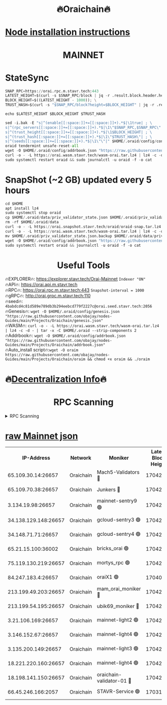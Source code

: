 <h1 align="center"> 🔥Oraichain🔥</h1>

[Node installation instructions](https://github.com/obajay/nodes-Guides/tree/main/Projects/Oraichain)
=
<h1 align="center"> MAINNET</h1>

# StateSync
```python
SNAP_RPC=https://orai.rpc.m.stavr.tech:443
LATEST_HEIGHT=$(curl -s $SNAP_RPC/block | jq -r .result.block.header.height); \
BLOCK_HEIGHT=$((LATEST_HEIGHT - 1000)); \
TRUST_HASH=$(curl -s "$SNAP_RPC/block?height=$BLOCK_HEIGHT" | jq -r .result.block_id.hash)

echo $LATEST_HEIGHT $BLOCK_HEIGHT $TRUST_HASH

sed -i.bak -E "s|^(enable[[:space:]]+=[[:space:]]+).*$|\1true| ; \
s|^(rpc_servers[[:space:]]+=[[:space:]]+).*$|\1\"$SNAP_RPC,$SNAP_RPC\"| ; \
s|^(trust_height[[:space:]]+=[[:space:]]+).*$|\1$BLOCK_HEIGHT| ; \
s|^(trust_hash[[:space:]]+=[[:space:]]+).*$|\1\"$TRUST_HASH\"| ; \
s|^(seeds[[:space:]]+=[[:space:]]+).*$|\1\"\"|" $HOME/.oraid/config/config.toml
oraid tendermint unsafe-reset-all
wget -O $HOME/.oraid/config/addrbook.json "https://raw.githubusercontent.com/obajay/nodes-Guides/main/Projects/Oraichain/addrbook.json"
curl -o - -L https://orai.wasm.stavr.tech/wasm-orai.tar.lz4 | lz4 -c -d - | tar -x -C $HOME/.oraid --strip-components 2
sudo systemctl restart oraid && sudo journalctl -u oraid -f -o cat
```
# SnapShot (~2 GB) updated every 5 hours
```python
cd $HOME
apt install lz4
sudo systemctl stop oraid
cp $HOME/.oraid/data/priv_validator_state.json $HOME/.oraid/priv_validator_state.json.backup
rm -rf $HOME/.oraid/data
curl -o - -L https://orai.snapshot.stavr.tech/oraid/oraid-snap.tar.lz4 | lz4 -c -d - | tar -x -C $HOME/.oraid --strip-components 2
curl -o - -L https://orai.wasm.stavr.tech/wasm-orai.tar.lz4 | lz4 -c -d - | tar -x -C $HOME/.oraid --strip-components 2
mv $HOME/.oraid/priv_validator_state.json.backup $HOME/.oraid/data/priv_validator_state.json
wget -O $HOME/.oraid/config/addrbook.json "https://raw.githubusercontent.com/obajay/nodes-Guides/main/Projects/Oraichain/addrbook.json"
sudo systemctl restart oraid && journalctl -u oraid -f -o cat
```

 <h1 align="center"> Useful Tools</h1>

🔥EXPLORER🔥:     https://explorer.stavr.tech/Orai-Mainnet        `Indexer "ON"` \
🔥API🔥:          https://orai.api.m.stavr.tech \
🔥RPC🔥:          https://orai.rpc.m.stavr.tech:443              `Snapshot-interval = 1000` \
🔥gRPC🔥:         http://orai.grpc.m.stavr.tech:110 \
🔥seed🔥:      `4babdcd4c81d589e789db3b294eebcd779f2227c@orai.seed.stavr.tech:2056` \
🔥Genesis🔥:   `wget -O $HOME/.oraid/config/genesis.json "https://raw.githubusercontent.com/obajay/nodes-Guides/main/Projects/Oraichain/genesis.json"` \
🔥WASM🔥:      `curl -o - -L https://orai.wasm.stavr.tech/wasm-orai.tar.lz4 | lz4 -c -d - | tar -x -C $HOME/.oraid --strip-components 2` \
🔥Addrbook🔥:  `wget -O $HOME/.oraid/config/addrbook.json "https://raw.githubusercontent.com/obajay/nodes-Guides/main/Projects/Oraichain/addrbook.json"` \
🔥Auto_install script🔥:`wget -O oraim https://raw.githubusercontent.com/obajay/nodes-Guides/main/Projects/Oraichain/oraim && chmod +x oraim && ./oraim`

🔥[Decentralization Info](https://github.com/obajay/StateSync-snapshots/tree/main/Projects/Oraichain/Decentralization)🔥
=
<h1 align="center"> RPC Scanning</h1>

<details>
<summary>RPC Scanning</summary>

<h2 align="center"> We scan nodes in real time every 4 hours. And we provide the final result of RPC endpoints.
We cannot influence the operation of these nodes in any way. </h2>


```python
If Voting Power is higher than 0 --> then the Node is a validator of the network and may be subject to attack and be a potential threat to the chain.
```
```python
We marked such validators with a red symbol
```

</details>

[raw Mainnet json](https://rpc-check.oraim.stavr.tech/oraim/rpc-oraim-result.json)
=


<table><tr><th>IP-Address</th><th>Network</th><th>Moniker</th><th>Latest Block Height</th><th>Earliest Block Height</th><th>Catching Up</th><th>Tx Index</th><th>Voting Power</th><th>Scan Time</th></tr><tr><td>65.109.30.14:26657</td><td>Oraichain</td><td>Mach5-Validators 🔴</td><td>17042696</td><td>0</td><td>False</td><td>off</td><td>212</td><td>2024-03-26T17:32:55.467809436UTC</td></tr><tr><td>65.109.70.38:26657</td><td>Oraichain</td><td>Junkers 🔴</td><td>17042707</td><td>0</td><td>False</td><td>off</td><td>196435</td><td>2024-03-26T17:33:08.866561090UTC</td></tr><tr><td>3.134.19.98:26657</td><td>Oraichain</td><td>mainnet-sentry9 🟢</td><td>17042666</td><td>1</td><td>False</td><td>on</td><td>0</td><td>2024-03-26T17:32:22.180078805UTC</td></tr><tr><td>34.138.129.148:26657</td><td>Oraichain</td><td>gcloud-sentry3 🟢</td><td>17042680</td><td>1</td><td>False</td><td>on</td><td>0</td><td>2024-03-26T17:32:39.169138349UTC</td></tr><tr><td>34.148.71.71:26657</td><td>Oraichain</td><td>gcloud-sentry4 🟢</td><td>17042687</td><td>1</td><td>False</td><td>on</td><td>0</td><td>2024-03-26T17:32:46.584749934UTC</td></tr><tr><td>65.21.15.100:36002</td><td>Oraichain</td><td>bricks_orai 🟢</td><td>17042700</td><td>15848470</td><td>False</td><td>on</td><td>0</td><td>2024-03-26T17:33:00.053096940UTC</td></tr><tr><td>75.119.130.219:26657</td><td>Oraichain</td><td>mortys_rpc 🟢</td><td>17042687</td><td>15960001</td><td>False</td><td>on</td><td>0</td><td>2024-03-26T17:32:46.876465229UTC</td></tr><tr><td>84.247.183.4:26657</td><td>Oraichain</td><td>oraiX1 🟢</td><td>17040258</td><td>16177601</td><td>False</td><td>on</td><td>0</td><td>2024-03-26T17:33:02.455895454UTC</td></tr><tr><td>213.199.49.203:26657</td><td>Oraichain</td><td>mam_orai_moniker 🔴</td><td>17042662</td><td>16268001</td><td>False</td><td>on</td><td>8</td><td>2024-03-26T17:32:14.523913776UTC</td></tr><tr><td>213.199.54.195:26657</td><td>Oraichain</td><td>ubik69_moniker 🔴</td><td>17042643</td><td>16400001</td><td>False</td><td>on</td><td>1841</td><td>2024-03-26T17:31:53.176399706UTC</td></tr><tr><td>3.21.106.169:26657</td><td>Oraichain</td><td>mainnet-light2 🟢</td><td>17042661</td><td>16436001</td><td>False</td><td>on</td><td>0</td><td>2024-03-26T17:32:14.210947781UTC</td></tr><tr><td>3.146.152.67:26657</td><td>Oraichain</td><td>mainnet-light4 🟢</td><td>17042670</td><td>16436001</td><td>False</td><td>on</td><td>0</td><td>2024-03-26T17:32:22.813583167UTC</td></tr><tr><td>3.135.200.149:26657</td><td>Oraichain</td><td>mainnet-light3 🟢</td><td>17042676</td><td>16436001</td><td>False</td><td>on</td><td>0</td><td>2024-03-26T17:32:29.690555756UTC</td></tr><tr><td>18.221.220.160:26657</td><td>Oraichain</td><td>mainnet-light4 🟢</td><td>17042679</td><td>16588001</td><td>False</td><td>on</td><td>0</td><td>2024-03-26T17:32:34.431236362UTC</td></tr><tr><td>18.198.141.150:26657</td><td>Oraichain</td><td>oraichain-validator-01 🔴</td><td>17042696</td><td>16650390</td><td>False</td><td>on</td><td>32574</td><td>2024-03-26T17:32:55.675563030UTC</td></tr><tr><td>66.45.246.166:2057</td><td>Oraichain</td><td>STAVR-Service 🟢</td><td>17031010</td><td>17025001</td><td>False</td><td>on</td><td>0</td><td>2024-03-26T17:32:45.974762644UTC</td></tr></table>
